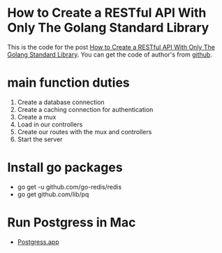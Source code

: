 # How to Create a RESTful API With Only The Golang Standard Library
This is the code for the post [How to Create a RESTful API With Only The Golang Standard Library](https://ryanmccue.ca/how-to-create-restful-api-golang-standard-library/).
You can get the code of author's from [github](https://github.com/rymccue/golang-standard-lib-rest-api).


# main function duties
1. Create a database connection
2. Create a caching connection for authentication
3. Create a mux
4. Load in our controllers
5. Create our routes with the mux and controllers
6. Start the server

# Install go packages
- go get -u github.com/go-redis/redis
- go get github.com/lib/pq

# Run Postgress in Mac
- [Postgress.app](http://postgresapp.com/documentation/)
